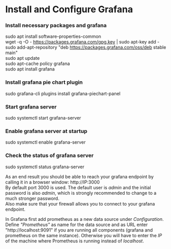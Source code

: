 # Install and Configure Grafana

### Install necessary packages and grafana  
sudo apt install software-properties-common  
wget -q -O - https://packages.grafana.com/gpg.key | sudo apt-key add -  
sudo add-apt-repository "deb https://packages.grafana.com/oss/deb stable main"  
sudo apt update  
sudo apt-cache policy grafana  
sudo apt install grafana  

### Install grafana pie chart plugin  
sudo grafana-cli plugins install grafana-piechart-panel  

### Start grafana server  
sudo systemctl start grafana-server  
  
### Enable grafana server at startup  
sudo systemctl enable grafana-server  
  
### Check the status of grafana server  
sudo systemctl status grafana-server  
  
  
As an end result you should be able to reach your grafana endpoint by calling it in a browser window: http://IP:3000  
By default port 3000 is used. The default user is *admin* and the initial password is also *admin*, which is strongly recommended to change to a much stronger password.  
Also make sure that your firewall allows you to connect to your grafana endpoint.

In Grafana first add prometheus as a new data source under *Configuration*. Define *"Prometheus"* as name for the data source and as URL enter "http://localhost:9091" if you are running all components (grafana and prometheus on the same instance). Otherwise you will have to enter the *IP* of the machine where Prometheus is running instead of *localhost*.
